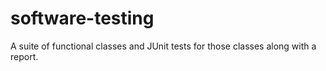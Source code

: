 # software-testing
A suite of functional classes and JUnit tests for those classes along with a report.
